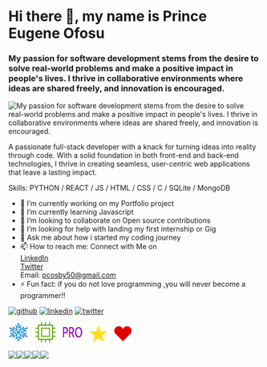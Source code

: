 # Hi there 👋, my name is Prince Eugene Ofosu
### My passion for software development stems from the desire to solve real-world problems and make a positive impact in people's lives. I thrive in collaborative environments where ideas are shared freely, and innovation is encouraged.
![My passion for software development stems from the desire to solve real-world problems and make a positive impact in people's lives. I thrive in collaborative environments where ideas are shared freely, and innovation is encouraged.](https://arturssmirnovs.github.io/github-profile-readme-generator/images/banner.png)

A passionate full-stack developer with a knack for turning ideas into reality through code. With a solid foundation in both front-end and back-end technologies, I thrive in creating seamless, user-centric web applications that leave a lasting impact.

Skills: PYTHON / REACT / JS / HTML / CSS / C / SQLite / MongoDB

- 🔭 I’m currently working on my Portfolio project 
- 🌱 I’m currently learning Javascript 
- 👯 I’m looking to collaborate on Open source contributions 
- 🤔 I’m looking for help with landing my first internship or Gig 
- 💬 Ask me about how i started my coding journey 
- 📫 How to reach me: Connect with Me on <br>  [LinkedIn](https://www.linkedin.com/in/prince-ofosu-512646102) <br>  [Twitter](https://twitter.com/pcosby50)  <br> Email: pcosby50@gmail.com 
- ⚡ Fun fact: if you do not love programming ,you will never become a programmer!! 


[<img src='https://cdn.jsdelivr.net/npm/simple-icons@3.0.1/icons/github.svg' alt='github' height='40'>](https://github.com/Pcosby5)  [<img src='https://cdn.jsdelivr.net/npm/simple-icons@3.0.1/icons/linkedin.svg' alt='linkedin' height='40'>](https://www.linkedin.com/in/https://www.linkedin.com/in/prince-ofosu-512646102/)  [<img src='https://cdn.jsdelivr.net/npm/simple-icons@3.0.1/icons/twitter.svg' alt='twitter' height='40'>](https://twitter.com/pcosby50)  

<a href='https://archiveprogram.github.com/'><img src='https://raw.githubusercontent.com/acervenky/animated-github-badges/master/assets/acbadge.gif' width='40' height='40'></a> <a href='https://docs.github.com/en/developers'><img src='https://raw.githubusercontent.com/acervenky/animated-github-badges/master/assets/devbadge.gif' width='40' height='40'></a> <a href='https://github.com/pricing'><img src='https://raw.githubusercontent.com/acervenky/animated-github-badges/master/assets/pro.gif' width='40' height='40'></a> <a href='https://stars.github.com/'><img src='https://raw.githubusercontent.com/acervenky/animated-github-badges/master/assets/starbadge.gif' width='35' height='35'></a> <a href='https://docs.github.com/en/github/supporting-the-open-source-community-with-github-sponsors'><img src='https://raw.githubusercontent.com/acervenky/animated-github-badges/master/assets/sponsorbadge.gif' width='35' height='35'></a> 


<img align="left" src="https://github-profile-trophy.vercel.app/?username=Pcosby5)](https://github.com/ryo-ma/github-profile-trophy">

<img align="left" src="https://github-readme-stats.vercel.app/api/top-langs/?username=Pcosby5)](https://github.com/anuraghazra/github-readme-stats">

<img align="left" src="https://github-readme-stats.vercel.app/api?username=Pcosby5&show_icons=true">
 
<img align="left" src="https://metrics.lecoq.io/Pcosby5">

<img align="left" src="https://streak-stats.demolab.com/?user=Pcosby5">

